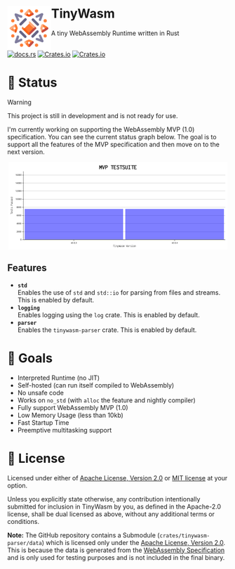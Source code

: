 <div>
    <div>
        <a href=""><img align="left" src="./tinywasm.png" width="100px"></a>
    </div>
    <h1>TinyWasm</h1>
    A tiny WebAssembly Runtime written in Rust
</div>

<br>

[![docs.rs](https://img.shields.io/docsrs/tinywasm?logo=rust)](https://docs.rs/tinywasm) [![Crates.io](https://img.shields.io/crates/v/tinywasm.svg?logo=rust)](https://crates.io/crates/tinywasm) [![Crates.io](https://img.shields.io/crates/l/tinywasm.svg)](./LICENSE-APACHE) 


# 🚧 Status

> [!WARNING]
> This project is still in development and is not ready for use.

I'm currently working on supporting the WebAssembly MVP (1.0) specification. You can see the current status graph below. The goal is to support all the features of the MVP specification and then move on to the next version.

<p align="center">
  <img align="center" src="./crates/tinywasm/tests/progress-mvp.png" width="500" alt="">
</p>


## Features

- **`std`**\
  Enables the use of `std` and `std::io` for parsing from files and streams. This is enabled by default.
- **`logging`**\
  Enables logging using the `log` crate. This is enabled by default.
- **`parser`**\
  Enables the `tinywasm-parser` crate. This is enabled by default.

# 🎯 Goals

* Interpreted Runtime (no JIT)
* Self-hosted (can run itself compiled to WebAssembly)
* No unsafe code
* Works on `no_std` (with `alloc` the feature and nightly compiler)
* Fully support WebAssembly MVP (1.0)
* Low Memory Usage (less than 10kb)
* Fast Startup Time
* Preemptive multitasking support


# 📄 License

Licensed under either of [Apache License, Version 2.0](./LICENSE-APACHE) or [MIT license](./LICENSE-MIT) at your option.
 
Unless you explicitly state otherwise, any contribution intentionally submitted for inclusion in TinyWasm by you, as defined in the Apache-2.0 license, shall be dual licensed as above, without any additional terms or conditions.

**Note:** The GitHub repository contains a Submodule (`crates/tinywasm-parser/data`) which is licensed only under the [Apache License, Version 2.0](https://github.com/WebAssembly/spec/blob/main/test/LICENSE). This is because the data is generated from the [WebAssembly Specification](https://github.com/WebAssembly/spec/tree/main/test) and is only used for testing purposes and is not included in the final binary.

